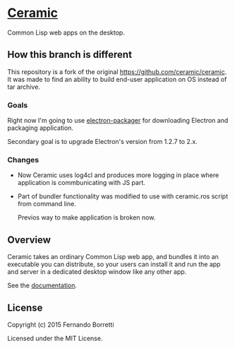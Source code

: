 # [Ceramic](http://ceramic.github.io/)

Common Lisp web apps on the desktop.

## How this branch is different

This repository is a fork of the original https://github.com/ceramic/ceramic. It was made to
find an ability to build end-user application on OS instead of tar archive.

### Goals

Right now I'm going to use [electron-packager](https://github.com/electron-userland/electron-packager) for downloading
Electron and packaging application.

Secondary goal is to upgrade Electron's version from 1.2.7 to 2.x.

### Changes

* Now Ceramic uses log4cl and produces more logging in place where application
  is commbunicating with JS part.
* Part of bundler functionality was modified to use with ceramic.ros script from command line.

  Previos way to make application is broken now.


## Overview

Ceramic takes an ordinary Common Lisp web app, and bundles it into an executable
you can distribute, so your users can install it and run the app and server in a
dedicated desktop window like any other app.

See the [documentation](http://ceramic.github.io/docs/introduction.html).

## License

Copyright (c) 2015 Fernando Borretti

Licensed under the MIT License.
